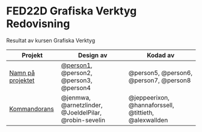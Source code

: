 # FED22D Grafiska Verktyg Redovisning
Resultat av kursen Grafiska Verktyg

| Projekt | Design av | Kodad av |
| --- | --- | --- |
| [Namn på projektet](https://lank-till-live-sida.se) | [@person1](https://github.com/person1/), @person2, @person3, @person4 | @person5, @person6, @person7, @person8
| [Kommandorans](https://medieinstitutet.github.io/fed22d-grafiska-verktyg-krossade-tomaterna/) | @jenmwa, @arnetzlinder, @JoeldelPilar, @robin-sevelin | @jeppeerixon, @hannaforssell, @tittieth, @alexwallden

